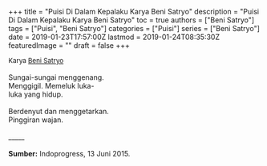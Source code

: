 +++
title = "Puisi Di Dalam Kepalaku Karya Beni Satryo"
description = "Puisi Di Dalam Kepalaku Karya Beni Satryo"
toc = true
authors = ["Beni Satryo"]
tags = ["Puisi", "Beni Satryo"]
categories = ["Puisi"]
series = ["Beni Satryo"]
date = 2019-01-23T17:57:00Z
lastmod = 2019-01-24T08:35:30Z
featuredImage = ""
draft = false
+++

<div style="text-align: justify;">
<div style="font-size: small;">Karya <a href="/authors/beni-satryo/" target="_blank">Beni Satryo</a></div><br />
Sungai-sungai menggenang.<br />Menggigil. Memeluk luka-<br />luka yang hidup.<br /><br />Berdenyut dan menggetarkan.<br />Pinggiran wajan.<br /><br />
_____<br /><br />
<b>Sumber:</b> Indoprogress, 13 Juni 2015.</div>
